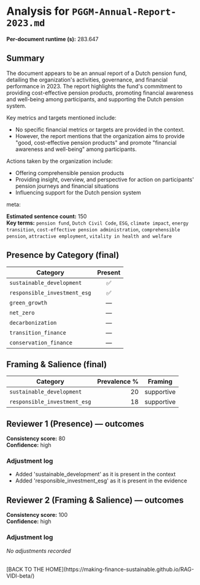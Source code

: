 # Analysis for `PGGM-Annual-Report-2023.md`

**Per-document runtime (s):** 283.647

## Summary
The document appears to be an annual report of a Dutch pension fund, detailing the organization's activities, governance, and financial performance in 2023. The report highlights the fund's commitment to providing cost-effective pension products, promoting financial awareness and well-being among participants, and supporting the Dutch pension system.

Key metrics and targets mentioned include:

* No specific financial metrics or targets are provided in the context.
* However, the report mentions that the organization aims to provide "good, cost-effective pension products" and promote "financial awareness and well-being" among participants.

Actions taken by the organization include:

* Offering comprehensible pension products
* Providing insight, overview, and perspective for action on participants' pension journeys and financial situations
* Influencing support for the Dutch pension system

meta:

**Estimated sentence count:** 150  
**Key terms:** `pension fund`, `Dutch Civil Code`, `ESG`, `climate impact`, `energy transition`, `cost-effective pension administration`, `comprehensible pension`, `attractive employment`, `vitality in health and welfare`

## Presence by Category (final)

| Category | Present |
|---|:---:|
| `sustainable_development` | ✅ |
| `responsible_investment_esg` | ✅ |
| `green_growth` | — |
| `net_zero` | — |
| `decarbonization` | — |
| `transition_finance` | — |
| `conservation_finance` | — |

## Framing & Salience (final)

| Category | Prevalence % | Framing |
|---|---:|---|
| `sustainable_development` | 20 | supportive |
| `responsible_investment_esg` | 18 | supportive |

## Reviewer 1 (Presence) — outcomes
**Consistency score:** 80  
**Confidence:** high

### Adjustment log
- Added 'sustainable_development' as it is present in the context
- Added 'responsible_investment_esg' as it is present in the evidence

## Reviewer 2 (Framing & Salience) — outcomes
**Consistency score:** 100  
**Confidence:** high

### Adjustment log
_No adjustments recorded_

<br />
[BACK TO THE HOME](https://making-finance-sustainable.github.io/RAG-VIDI-beta/)